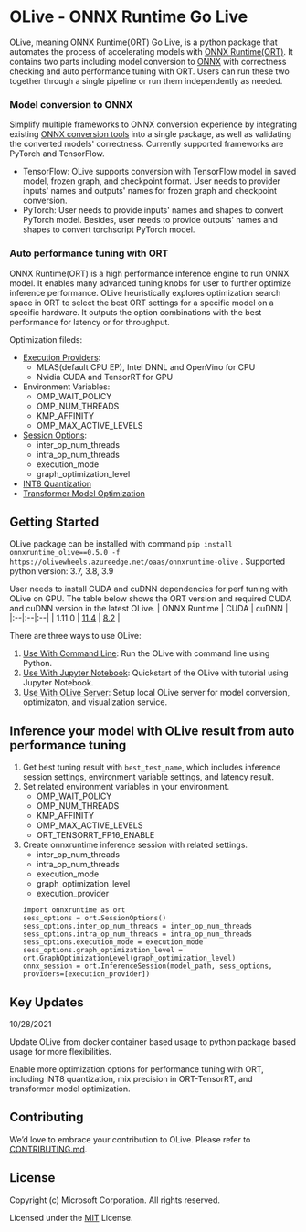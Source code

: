 # OLive - ONNX Runtime Go Live
OLive, meaning ONNX Runtime(ORT) Go Live, is a python package that automates the process of accelerating models with [ONNX Runtime(ORT)](https://onnxruntime.ai/). It contains two parts including model conversion to [ONNX](https://onnx.ai/) with correctness checking and auto performance tuning with ORT. Users can run these two together through a single pipeline or run them independently as needed.
### Model conversion to ONNX
Simplify multiple frameworks to ONNX conversion experience by integrating existing [ONNX conversion tools](https://github.com/onnx/tutorials#converting-to-onnx-format) into a single package, as well as validating the converted models' correctness. Currently supported frameworks are PyTorch and TensorFlow.
 * TensorFlow: OLive supports conversion with TensorFlow model in saved model, frozen graph, and checkpoint format. User needs to provider inputs' names and outputs' names for frozen graph and checkpoint conversion.
 * PyTorch: User needs to provide inputs' names and shapes to convert PyTorch model. Besides, user needs to provide outputs' names and shapes to convert torchscript PyTorch model.

### Auto performance tuning with ORT
ONNX Runtime(ORT) is a high performance inference engine to run ONNX model. It enables many advanced tuning knobs for user to further optimize inference performance. OLive heuristically explores optimization search space in ORT to select the best ORT settings for a specific model on a specific hardware.  It outputs the option combinations with the best performance for latency or for throughput.

Optimization fileds:
* [Execution Providers](https://onnxruntime.ai/docs/execution-providers/):
   * MLAS(default CPU EP), Intel DNNL and OpenVino for CPU
   * Nvidia CUDA and TensorRT for GPU
* Environment Variables:
   * OMP_WAIT_POLICY
   * OMP_NUM_THREADS
   * KMP_AFFINITY
   * OMP_MAX_ACTIVE_LEVELS
* [Session Options](https://onnxruntime.ai/docs/performance/tune-performance.html#default-cpu-execution-provider-mlas):
   * inter_op_num_threads
   * intra_op_num_threads
   * execution_mode
   * graph_optimization_level
 * [INT8 Quantization](https://onnxruntime.ai/docs/performance/quantization.html)
 * [Transformer Model Optimization](https://github.com/microsoft/onnxruntime/tree/master/onnxruntime/python/tools/transformers)

## Getting Started
OLive package can be installed with command `pip install onnxruntime_olive==0.5.0 -f https://olivewheels.azureedge.net/oaas/onnxruntime-olive` . 
Supported python version: 3.7, 3.8, 3.9

User needs to install CUDA and cuDNN dependencies for perf tuning with OLive on GPU. The table below shows the ORT version and required CUDA and cuDNN version in the latest OLive.
| ONNX Runtime | CUDA | cuDNN |
|:--|:--|:--|
| 1.11.0 | [11.4](https://developer.nvidia.com/cuda-11-4-2-download-archive) | [8.2](https://developer.nvidia.com/rdp/cudnn-download#a-collapse824-114) |

There are three ways to use OLive:
1. [Use With Command Line](./cmd-example/readme.md): Run the OLive with command line using Python. 
2. [Use With Jupyter Notebook](./notebook-tutorial): Quickstart of the OLive with tutorial using Jupyter Notebook. 
3. [Use With OLive Server](./server-example/readme.md): Setup local OLive server for model conversion, optimizaton, and visualization service.

## Inference your model with OLive result from auto performance tuning 
1. Get best tuning result with `best_test_name`, which includes inference session settings, environment variable settings, and latency result. 
2. Set related environment variables in your environment.
    * OMP_WAIT_POLICY
    * OMP_NUM_THREADS
    * KMP_AFFINITY
    * OMP_MAX_ACTIVE_LEVELS
    * ORT_TENSORRT_FP16_ENABLE
3. Create onnxruntime inference session with related settings.
    * inter_op_num_threads
    * intra_op_num_threads
    * execution_mode
    * graph_optimization_level
    * execution_provider
    ```
   import onnxruntime as ort
   sess_options = ort.SessionOptions()
   sess_options.inter_op_num_threads = inter_op_num_threads
   sess_options.intra_op_num_threads = intra_op_num_threads
   sess_options.execution_mode = execution_mode
   sess_options.graph_optimization_level = ort.GraphOptimizationLevel(graph_optimization_level)
   onnx_session = ort.InferenceSession(model_path, sess_options, providers=[execution_provider])
    ```

## Key Updates
10/28/2021

Update OLive from docker container based usage to python package based usage for more flexibilities.

Enable more optimization options for performance tuning with ORT, including INT8 quantization, mix precision in ORT-TensorRT, and transformer model optimization.

## Contributing
We’d love to embrace your contribution to OLive. Please refer to [CONTRIBUTING.md](./CONTRIBUTING.md).

## License
Copyright (c) Microsoft Corporation. All rights reserved.

Licensed under the [MIT](./LICENSE) License.
   
   
